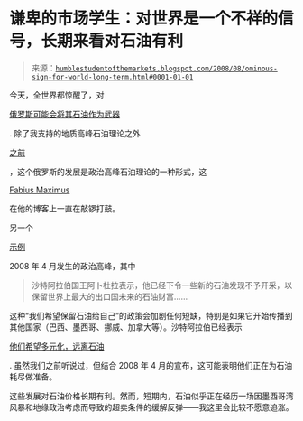 <!--yml

分类：未分类

日期：2024-05-18 01:05:56

-->

# 谦卑的市场学生：对世界是一个不祥的信号，长期来看对石油有利

> 来源：[`humblestudentofthemarkets.blogspot.com/2008/08/ominous-sign-for-world-long-term.html#0001-01-01`](https://humblestudentofthemarkets.blogspot.com/2008/08/ominous-sign-for-world-long-term.html#0001-01-01)

今天，全世界都惊醒了，对

[俄罗斯可能会将其石油作为武器](http://www.telegraph.co.uk/money/main.jhtml?xml=/money/2008/08/29/cnrussia129.xml)

. 除了我支持的地质高峰石油理论之外

[之前](http://humblestudentofthemarkets.blogspot.com/2008/08/crude-oil-close-to-bottom.html)

，这个俄罗斯的发展是政治高峰石油理论的一种形式，这

[Fabius Maximus](http://fabiusmaximus.wordpress.com/2008/04/08/hirsch-energypolicy/)

在他的博客上一直在敲锣打鼓。

另一个

[示例](http://uk.reuters.com/article/oilRpt/idUKL139687720080413)

2008 年 4 月发生的政治高峰，其中

> 沙特阿拉伯国王阿卜杜拉表示，他已经下令一些新的石油发现不予开采，以保留世界上最大的出口国未来的石油财富……

这种“我们希望保留石油给自己”的政策会加剧任何短缺，特别是如果它开始传播到其他国家（巴西、墨西哥、挪威、加拿大等）。沙特阿拉伯已经表示

[他们希望多元化，远离石油](http://www.washingtonpost.com/wp-dyn/content/article/2008/07/16/AR2008071602796.html)

. 虽然我们之前听说过，但结合 2008 年 4 月的宣布，这可能表明他们正在为石油耗尽做准备。

这些发展对石油价格长期有利。然而，短期内，石油似乎正在经历一场因墨西哥湾风暴和地缘政治考虑而导致的超卖条件的缓解反弹——我这里会比较不愿意追涨。
